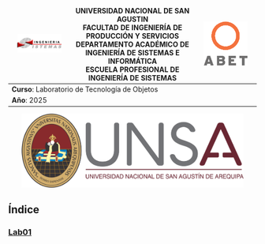 <div align="center">
<table>
    <thead>
        <tr>
            <td style="width:25%; text-align:center;"><img src="/assets/img/epis.png" alt="EPIS" style="width:80%; height:auto"/></td>
            <td style="text-align:center;">
                <span><b>UNIVERSIDAD NACIONAL DE SAN AGUSTIN</b></span><br />
                <span><b>FACULTAD DE INGENIERÍA DE PRODUCCIÓN Y SERVICIOS</b></span><br />
                <span><b>DEPARTAMENTO ACADÉMICO DE INGENIERÍA DE SISTEMAS E INFORMÁTICA</b></span><br />
                <span><b>ESCUELA PROFESIONAL DE INGENIERÍA DE SISTEMAS</b></span>
            </td>
            <td style="width:25%; text-align:center;"><img src="/assets/img/abet.png" alt="ABET" style="width:80%; height:auto"/></td>
        </tr>
    </thead>
    <tbody>
        <tr>
            <td colspan="3"><span><b>Curso</b></span>: Laboratorio de Tecnología de Objetos</td>
        </tr>
        <tr>
            <td colspan="3"><span><b>Año</b></span>: 2025</td>
        </tr>
    </tbody>
</table>
</div>
<div align="center" style="margin-top: 10px;">
    <img src="/assets/img/unsa.png" alt="UNSA" width="450px" height="150px">
</div>

## Índice

### [Lab01](./lab01/)

